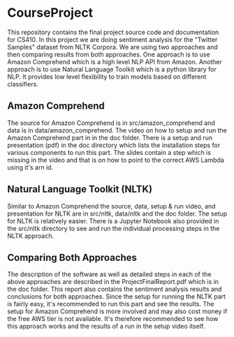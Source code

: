# CourseProject

This repository contains the final project source code and documentation for CS410. In this project we are doing sentiment analysis for the "Twitter Samples" dataset from NLTK Corpora. We are using two approaches and then comparing results from both approaches. One approach is to use Amazon Comprehend which is a high level NLP API from Amazon. Another approach is to use Natural Language Toolkit which is a python library for NLP. It provides low level flexibility to train models based on different classifiers.

## Amazon Comprehend

The source for Amazon Comprehend is in src/amazon_comprehend and data is in data/amazon_comprehend. The video on how to setup and run the Amazon Comprehend part in in the doc folder. There is a setup and run presentation (pdf) in the doc directory which lists the installation steps for various components to run this part. The slides contain a step which is missing in the video and that is on how to point to the correct AWS Lambda using it's arn id.

## Natural Language Toolkit (NLTK)

Similar to Amazon Comprehend the source, data, setup & run video, and presentation for NLTK are in src/nltk, data/nltk and the doc folder. The setup for NLTK is relatively easier. There is a Jupyter Notebook also provided in the src/nltk directory to see and run the individual processing steps in the NLTK approach.

## Comparing Both Approaches

The description of the software as well as detailed steps in each of the above approaches are described in the ProjectFinalReport.pdf which is in the doc folder. This report also contains the sentiment analysis results and conclusions for both approaches. Since the setup for running the NLTK part is fairly easy, it's recommended to run this part and see the results. The setup for Amazon Comprehend is more involved and may also cost money if the free AWS tier is not available. It's therefore recommended to see how this approach works and the results of a run in the setup video itself.

